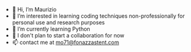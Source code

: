 - 👋 Hi, I’m Maurizio
- 👀 I’m interested in learning coding techniques non-professionally for personal use and research purposes
- 🌱 I’m currently learning Python
- 💞️ I don't plan to start a collaboration for now
- 📫 contact me at mo71@fonazzastent.com

<!---
GummerStreet/GummerStreet is a ✨ special ✨ repository because its `README.md` (this file) appears on your GitHub profile.
You can click the Preview link to take a look at your changes.
--->

